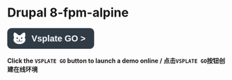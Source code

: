 # Drupal 8-fpm-alpine

<a href="https://www.vsplate.com/?docker-compose=https://github.com/vsplate/dcenvs/drupal/8-fpm-alpine"><img alt="VSPLATE GO" src="https://raw.githubusercontent.com/vsplate/images/master/vsgo_btn.png" width="200px"></a>

**Click the `VSPLATE GO` button to launch a demo online / 点击`VSPLATE GO`按钮创建在线环境**